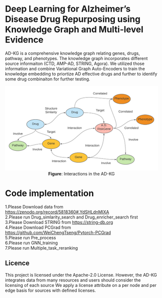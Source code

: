 # Deep Learning for Alzheimer’s Disease Drug Repurposing using Knowledge Graph and Multi-level Evidence 
AD-KG is a comprehensive knowledge graph relating genes, drugs, pathway, and phenotypes. The knowledge graph incorporates different source informaiton (CTD, AMP-AD, STRING, Agora). We utilized those information and combine Variational Graph Auto-Encoders to train the knowledge embedding to priortize AD effective drugs and further to identify some drug combinaiton for further testing.
<p align="center">
  <img src="AD-KG-relation-map.png" alt="DRKG schema" width="600">
  <br>
  <b>Figure</b>: Interactions in the AD-KG
</p>	

# Code implementation	#
1.Please Download data from https://zenodo.org/record/5818360#.YdSHLdnMIXA \
2.Please run Drug_simlarity_search and Drug_enricher_search first\
3.Please Download STRING from https://string-db.org \
4.Please Download PCGrad from https://github.com/WeiChengTseng/Pytorch-PCGrad \
5.Please run Pre_process \
6.Please run GNN_training \
7.Please run Multiple_task_reranking 

## Licence
This project is licensed under the Apache-2.0 License. However, the AD-KG integrates data from many resources and users should consider the licensing of each source We apply a license attribute on a per node and per edge basis for sources with defined licenses. 
